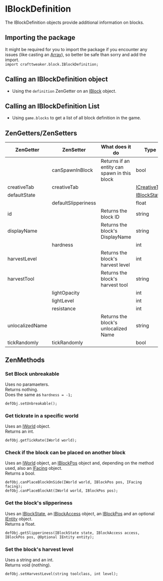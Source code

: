 # IBlockDefinition

The IBlockDefinition objects provide additional information on blocks.

## Importing the package
It might be required for you to import the package if you encounter any issues (like casting an [Array](/AdvancedFunctions/Arrays_and_Loops/)), so better be safe than sorry and add the import.  
`import crafttweaker.block.IBlockDefinition;`

## Calling an IBlockDefinition object

* Using the `definition` ZenGetter on an [IBlock](/Vanilla/Blocks/IBlock/) object.

## Calling an IBlockDefinition List

* Using `game.blocks` to get a list of all block definition in the game.

## ZenGetters/ZenSetters

| ZenGetter       | ZenSetter           | What does it do                              | Type                                               |
|-----------------|---------------------|----------------------------------------------|----------------------------------------------------|
|                 | canSpawnInBlock     | Returns if an entity can spawn in this block | bool                                               |
| creativeTab     | creativeTab         |                                              | [ICreativeTab](/Vanilla/CreativeTabs/ICreativeTab/) |
| defaultState    |                     |                                              | [IBlockState](/Vanilla/Blocks/IBlockState/)                         |
|                 | defaultSlipperiness |                                              | float                                              |
| id              |                     | Returns the block ID                         | string                                             |
| displayName     |                     | Returns the block's DisplayName              | string                                             |
|                 | hardness            |                                              | int                                                |
| harvestLevel    |                     | Returns the block's harvest level            | int                                                |
| harvestTool     |                     | Returns the block's harvest tool             | string                                             |
|                 | lightOpacity        |                                              | int                                                |
|                 | lightLevel          |                                              | int                                                |
|                 | resistance          |                                              | int                                                |
| unlocalizedName |                     | Returns the block's unlocalized Name         | string                                             |
| tickRandomly    | tickRandomly        |                                              | bool                                               |


## ZenMethods
### Set Block unbreakable
Uses no paramaeters.  
Returns nothing.  
Does the same as `hardness = -1;`
```zenscript
defObj.setUnbreakable();
```

### Get tickrate in a specific world
Uses an [IWorld](/Vanilla/World/IWorld/) object.  
Returns an int.
```zenscript
defObj.getTickRate(IWorld world);
```

### Check if the block can be placed on another block
Uses an [IWorld](/Vanilla/World/IWorld/) object, an [IBlockPos](/Vanilla/World/IBlockPos/) object and, depending on the method used, also an [IFacing](/Vanilla/World/IFacing/) object.  
Returns a bool.
```zenscript
defObj.canPlaceBlockOnSide(IWorld world, IBlockPos pos, IFacing facing);
defObj.canPlaceBlockAt(IWorld world, IBlockPos pos);
```


### Get the block's slipperiness
Uses an [IBlockState](/Vanilla/Blocks/IBlockState/), an [IBlockAccess](/Vanilla/World/IBlockAccess/) object, an [IBlockPos](/Vanilla/World/IBlockPos/) and an optional [IEntity](/Vanilla/Entities/IEntity/) object.  
Returns a float.
```zenscript
defObj.getSlipperiness(IBlockState state, IBlockAccess access, IBlockPos pos, @Optional IEntity entity);
```

### Set the block's harvest level
Uses a string and an int.  
Returns void (nothing).
```zenscript
defObj.setHarvestLevel(string toolclass, int level);
```
